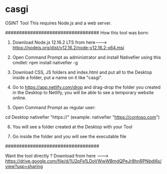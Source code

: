 # casgi
OSINT Tool 
This requires Node.js and a web server.

 ##################################
How this tool was born:

1) Download Node.js 12.16.2 LTS from here---> https://nodejs.org/dist/v12.16.2/node-v12.16.2-x64.msi

2) Open Command Prompt as administrator and install Nativefier using this cmdlet: npm install nativefier -g

3) Download CSS, JS folders and index.html and put all to the Desktop inside a folder, put a name on it like "casgi".

4) Go to https://app.netlify.com/drop and drag-drop the folder you created in the Desktop to Netlify, you will be able to see a temporary    website online.

5) Open Command Prompt as regular user:

cd Desktop
nativefier "https://<temporary website URL you created>"   (example: nativefier "https://contoso.com")
  
 6) You will see a folder created at the Desktop with your Tool
 
 7) Go inside the folder and you will see the executable file
 
 ##################################
 
 
 Want the tool directly ? Download from here ---> https://drive.google.com/file/d/1U2pFe1LDoVWwWBmdQPeJr8hnRPNbdi6s/view?usp=sharing
